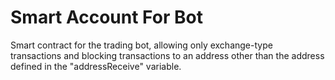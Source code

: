 # Smart Account For Bot

Smart contract for the trading bot, allowing only exchange-type transactions and blocking transactions to an address other than the address defined in the "addressReceive" variable.
